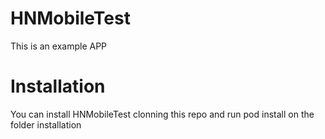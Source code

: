 # HNMobileTest
This is an example APP


# Installation
You can install HNMobileTest clonning this repo and run pod install on the folder installation


